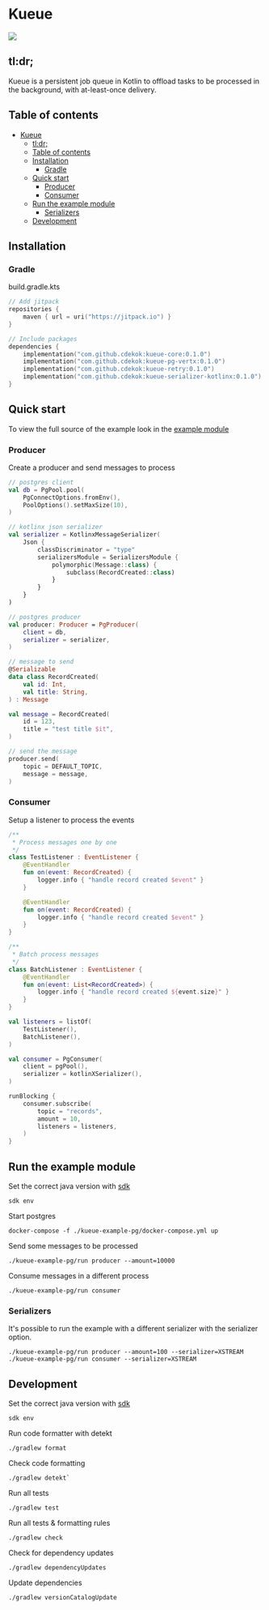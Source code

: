 # Kueue

[![](https://jitpack.io/v/cdekok/kueue.svg)](https://jitpack.io/#cdekok/kueue)

## tl:dr;
Kueue is a persistent job queue in Kotlin to offload tasks to be processed in the background,
with at-least-once delivery.

## Table of contents

<!-- TOC -->
* [Kueue](#kueue)
  * [tl:dr;](#tldr)
  * [Table of contents](#table-of-contents)
  * [Installation](#installation)
    * [Gradle](#gradle)
  * [Quick start](#quick-start)
    * [Producer](#producer)
    * [Consumer](#consumer)
  * [Run the example module](#run-the-example-module)
    * [Serializers](#serializers)
  * [Development](#development)
<!-- TOC -->

## Installation

### Gradle

build.gradle.kts

```kotlin
// Add jitpack
repositories {
    maven { url = uri("https://jitpack.io") }
}

// Include packages
dependencies {
    implementation("com.github.cdekok:kueue-core:0.1.0")
    implementation("com.github.cdekok:kueue-pg-vertx:0.1.0")
    implementation("com.github.cdekok:kueue-retry:0.1.0")
    implementation("com.github.cdekok:kueue-serializer-kotlinx:0.1.0")
}
```

## Quick start

To view the full source of the example look in the [example module](/kueue-example-pg/src/main/kotlin/eu/kueue/example)

### Producer

Create a producer and send messages to process

```kotlin
// postgres client
val db = PgPool.pool(
    PgConnectOptions.fromEnv(),
    PoolOptions().setMaxSize(10),
)

// kotlinx json serializer
val serializer = KotlinxMessageSerializer(
    Json {
        classDiscriminator = "type"
        serializersModule = SerializersModule {
            polymorphic(Message::class) {
                subclass(RecordCreated::class)
            }
        }
    }
)

// postgres producer
val producer: Producer = PgProducer(
    client = db,
    serializer = serializer,
)

// message to send
@Serializable
data class RecordCreated(
    val id: Int,
    val title: String,
) : Message

val message = RecordCreated(
    id = 123,
    title = "test title $it",
)

// send the message
producer.send(
    topic = DEFAULT_TOPIC,
    message = message,
)
```

### Consumer

Setup a listener to process the events

```kotlin
/**
 * Process messages one by one
 */
class TestListener : EventListener {
    @EventHandler
    fun on(event: RecordCreated) {
        logger.info { "handle record created $event" }
    }

    @EventHandler
    fun on(event: RecordCreated) {
        logger.info { "handle record created $event" }
    }
}

/**
 * Batch process messages
 */
class BatchListener : EventListener {
    @EventHandler
    fun on(event: List<RecordCreated>) {
        logger.info { "handle record created ${event.size}" }
    }
}

val listeners = listOf(
    TestListener(),
    BatchListener(),
)

val consumer = PgConsumer(
    client = pgPool(),
    serializer = kotlinXSerializer(),
)

runBlocking {
    consumer.subscribe(
        topic = "records",
        amount = 10,
        listeners = listeners,
    )
}
```

## Run the example module

Set the correct java version with [sdk](https://sdkman.io/)

```shell
sdk env
```

Start postgres

```shell
docker-compose -f ./kueue-example-pg/docker-compose.yml up
```

Send some messages to be processed

```shell
./kueue-example-pg/run producer --amount=10000
```

Consume messages in a different process

```shell
./kueue-example-pg/run consumer
```

### Serializers

It's possible to run the example with a different serializer with the serializer option.

```shell
./kueue-example-pg/run producer --amount=100 --serializer=XSTREAM
./kueue-example-pg/run consumer --serializer=XSTREAM
```

## Development

Set the correct java version with [sdk](https://sdkman.io/)

```shell
sdk env
```

Run code formatter with detekt

```shell
./gradlew format
```

Check code formatting

```shell
./gradlew detekt`
```

Run all tests

```shell
./gradlew test
```

Run all tests & formatting rules

```shell
./gradlew check
```

Check for dependency updates

```shell
./gradlew dependencyUpdates
```

Update dependencies

```shell
./gradlew versionCatalogUpdate
```

